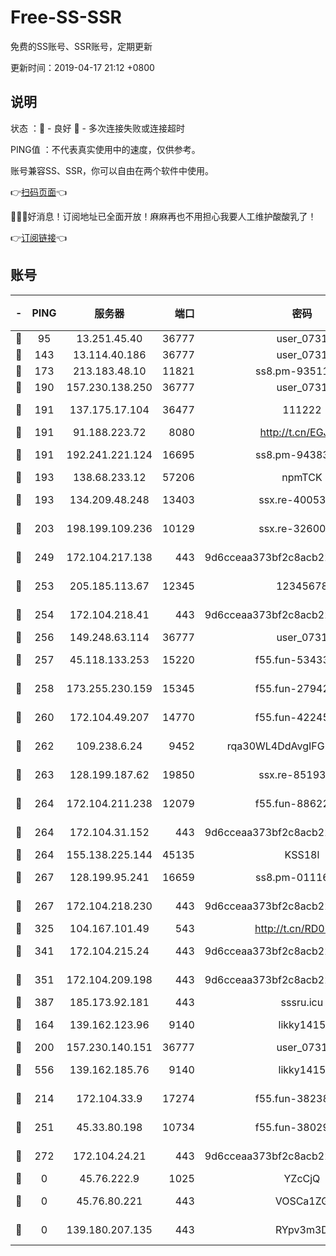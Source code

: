 # Free-SS-SSR

免费的SS账号、SSR账号，定期更新

更新时间：2019-04-17 21:12 +0800

## 说明

状态     ：🙂 - 良好 🙁 - 多次连接失败或连接超时

PING值   ：不代表真实使用中的速度，仅供参考。

账号兼容SS、SSR，你可以自由在两个软件中使用。

👉[扫码页面](https://liesauer.github.io/Free-SS-SSR/)👈

🎉🎉🎉好消息！订阅地址已全面开放！麻麻再也不用担心我要人工维护酸酸乳了！

👉[订阅链接](https://www.liesauer.net/yogurt/subscribe?ACCESS_TOKEN=DAYxR3mMaZAsaqUb)👈

## 账号

|-|PING|服务器|端口|密码|加密方式|区域|
|:----:|:----:|:-----:|-----:|:----:|:----:|:----:|
|🙂|95|13.251.45.40|36777|user_0731|chacha20|SG|
|🙂|143|13.114.40.186|36777|user_0731|chacha20|JP|
|🙂|173|213.183.48.10|11821|ss8.pm-93511134|rc4-md5|RU|
|🙂|190|157.230.138.250|36777|user_0731|chacha20|US|
|🙂|191|137.175.17.104|36477|111222|aes-256-cfb|US|
|🙂|191|91.188.223.72|8080|http://t.cn/EGJIyrl|rc4-md5|RU|
|🙂|191|192.241.221.124|16695|ss8.pm-94383396|aes-256-cfb|US|
|🙂|193|138.68.233.12|57206|npmTCK|rc4-md5|US|
|🙂|193|134.209.48.248|13403|ssx.re-40053227|aes-256-cfb|US|
|🙂|203|198.199.109.236|10129|ssx.re-32600039|aes-256-cfb|US|
|🙂|249|172.104.217.138|443|9d6cceaa373bf2c8acb22e60b6a58be6|aes-256-cfb|US|
|🙂|253|205.185.113.67|12345|12345678|aes-256-cfb|US|
|🙂|254|172.104.218.41|443|9d6cceaa373bf2c8acb22e60b6a58be6|aes-256-cfb|US|
|🙂|256|149.248.63.114|36777|user_0731|chacha20|CA|
|🙂|257|45.118.133.253|15220|f55.fun-53433183|aes-256-cfb|SG|
|🙂|258|173.255.230.159|15345|f55.fun-27942756|aes-256-cfb|US|
|🙂|260|172.104.49.207|14770|f55.fun-42245858|aes-256-cfb|SG|
|🙂|262|109.238.6.24|9452|rqa30WL4DdAvgIFG6Fs3znzTa|aes-256-cfb|FR|
|🙂|263|128.199.187.62|19850|ssx.re-85193489|aes-256-cfb|SG|
|🙂|264|172.104.211.238|12079|f55.fun-88622379|aes-256-cfb|US|
|🙂|264|172.104.31.152|443|9d6cceaa373bf2c8acb22e60b6a58be6|aes-256-cfb|US|
|🙂|264|155.138.225.144|45135|KSS18l|rc4-md5|US|
|🙂|267|128.199.95.241|16659|ss8.pm-01116190|aes-256-cfb|SG|
|🙂|267|172.104.218.230|443|9d6cceaa373bf2c8acb22e60b6a58be6|aes-256-cfb|US|
|🙂|325|104.167.101.49|543|http://t.cn/RD0D7sx|rc4-md5|CA|
|🙂|341|172.104.215.24|443|9d6cceaa373bf2c8acb22e60b6a58be6|aes-256-cfb|US|
|🙂|351|172.104.209.198|443|9d6cceaa373bf2c8acb22e60b6a58be6|aes-256-cfb|US|
|🙂|387|185.173.92.181|443|sssru.icu|rc4-md5|RU|
|🙂|164|139.162.123.96|9140|likky1415|aes-256-cfb|JP|
|🙂|200|157.230.140.151|36777|user_0731|chacha20|US|
|🙂|556|139.162.185.76|9140|likky1415|aes-256-cfb|DE|
|🙁|214|172.104.33.9|17274|f55.fun-38238921|aes-256-cfb|SG|
|🙁|251|45.33.80.198|10734|f55.fun-38029419|aes-256-cfb|US|
|🙁|272|172.104.24.21|443|9d6cceaa373bf2c8acb22e60b6a58be6|aes-256-cfb|US|
|🙁|0|45.76.222.9|1025|YZcCjQ|rc4-md5|JP|
|🙁|0|45.76.80.221|443|VOSCa1ZG|aes-256-cfb|DE|
|🙁|0|139.180.207.135|443|RYpv3m3D|aes-256-cfb|JP|
